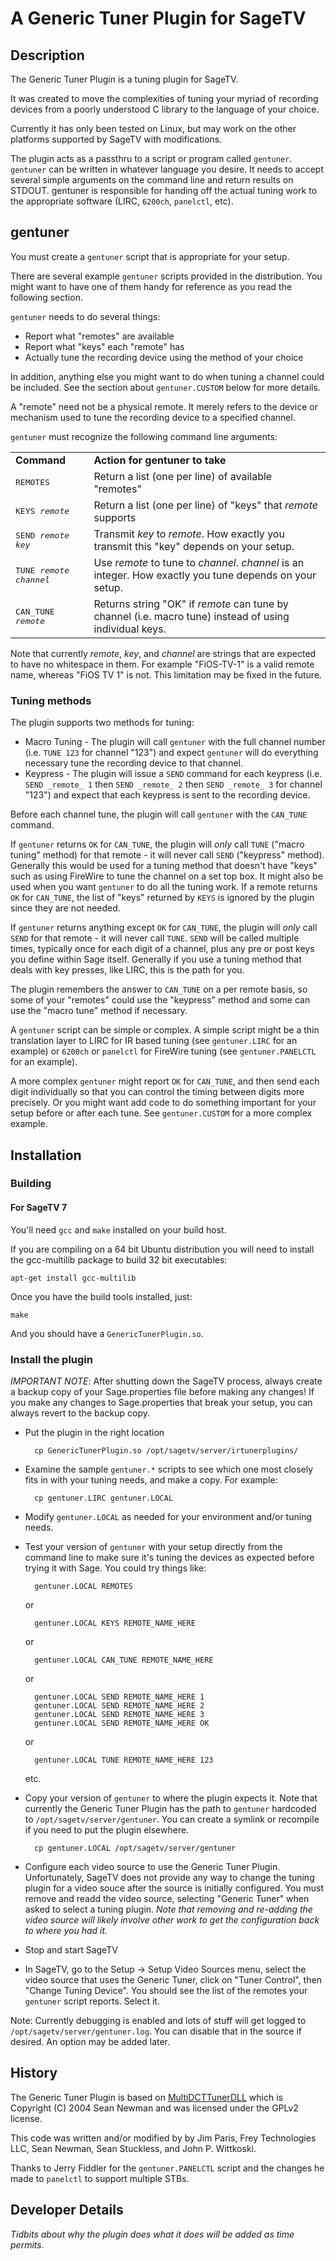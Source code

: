 # A Generic Tuner Plugin for SageTV

## Description

The Generic Tuner Plugin is a tuning plugin for SageTV.

It was created to move the complexities of tuning your myriad of recording devices from a poorly understood C library to the language of your choice.

Currently it has only been tested on Linux, but may work on the other platforms supported by SageTV with modifications.

The plugin acts as a passthru to a script or program called `gentuner`. `gentuner` can be written in whatever language you desire. It needs to accept several simple arguments on the command line and return results on STDOUT. gentuner is responsible for handing off the actual tuning work to the appropriate software (LIRC, `6200ch`, `panelctl`, etc).

## gentuner

You must create a `gentuner` script that is appropriate for your setup.

There are several example `gentuner` scripts provided in the distribution. You might want to have one of them handy for reference as you read the following section.

`gentuner` needs to do several things:

* Report what "remotes" are available
* Report what "keys" each "remote" has
* Actually tune the recording device using the method of your choice

In addition, anything else you might want to do when tuning a channel could be included. See the section about `gentuner.CUSTOM` below for more details.

A "remote" need not be a physical remote. It merely refers to the device or mechanism used to tune the recording device to a specified channel.

`gentuner` must recognize the following command line arguments:

<table>
  <tr><td><strong>Command</strong></td><td><strong>Action for gentuner to take</strong></td></tr>
  <tr><td><tt>REMOTES</td><td>Return a list (one per line) of available "remotes"</td></tr>
  <tr><td><tt>KEYS <em>remote</em></tt></td><td>Return a list (one per line) of "keys" that <em>remote</em> supports</td></tr>
  <tr><td><tt>SEND <em>remote</em> <em>key</em></tt></td><td>Transmit <em>key</em> to <em>remote</em>. How exactly you transmit this "key" depends on your setup.</td></tr>
  <tr><td><tt>TUNE <em>remote</em> <em>channel</em></tt></td><td>Use <em>remote</em> to tune to <em>channel</em>. <em>channel</em> is an integer. How exactly you tune depends on your setup.</td></tr>
  <tr><td><tt>CAN_TUNE <em>remote</em></tt></td><td>Returns string "OK" if <em>remote</em> can tune by channel (i.e. macro tune) instead of using individual keys.</td></tr>
</table>

Note that currently _remote_, _key_, and _channel_ are strings that are expected to have no whitespace in them. For example "FiOS-TV-1" is a valid remote name, whereas "FiOS TV 1" is not. This limitation may be fixed in the future.

### Tuning methods
The plugin supports two methods for tuning:
 * Macro Tuning - The plugin will call `gentuner` with the full channel number (i.e. `TUNE 123` for channel "123") and expect `gentuner` will do everything necessary tune the recording device to that channel.
 * Keypress - The plugin will issue a `SEND` command for each keypress (i.e. `SEND _remote_ 1` then `SEND _remote_ 2` then `SEND _remote_ 3` for channel "123") and expect that each keypress is sent to the recording device.

Before each channel tune, the plugin will call `gentuner` with the `CAN_TUNE` command.

If `gentuner` returns `OK` for `CAN_TUNE`, the plugin will *only* call `TUNE` ("macro tuning" method) for that remote - it will never call `SEND` ("keypress" method). Generally this would be used for a tuning method that doesn't have "keys" such as using FireWire to tune the channel on a set top box. It might also be used when you want `gentuner` to do all the tuning work. If a remote returns `OK` for `CAN_TUNE`, the list of "keys" returned by `KEYS` is ignored by the plugin since they are not needed.

If `gentuner` returns anything except `OK` for `CAN_TUNE`, the plugin will *only* call `SEND` for that remote - it will never call `TUNE`. `SEND` will be called multiple times, typically once for each digit of a channel, plus any pre or post keys you define within Sage itself. Generally if you use a tuning method that deals with key presses, like LIRC, this is the path for you.

The plugin remembers the answer to `CAN_TUNE` on a per remote basis, so some of your "remotes" could use the "keypress" method and some can use the "macro tune" method if necessary.

A `gentuner` script can be simple or complex. A simple script might be a thin translation layer to LIRC for IR based tuning (see `gentuner.LIRC` for an example) or `6200ch` or `panelctl` for FireWire tuning (see `gentuner.PANELCTL` for an example).

A more complex `gentuner` might report `OK` for `CAN_TUNE`, and then send each digit individually so that you can control the timing between digits more precisely. Or you might want add code to do something important for your setup before or after each tune. See `gentuner.CUSTOM` for a more complex example.

## Installation

### Building

#### For SageTV 7

You'll need `gcc` and `make` installed on your build host.

If you are compiling on a 64 bit Ubuntu distribution you will need to install the gcc-multilib package to build 32 bit executables:

    apt-get install gcc-multilib

Once you have the build tools installed, just:

    make

And you should have a `GenericTunerPlugin.so`.

### Install the plugin

*IMPORTANT NOTE*: After shutting down the SageTV process, always create a backup copy of your Sage.properties file before making any changes! If you make any changes to Sage.properties that break your setup, you can always revert to the backup copy.

* Put the plugin in the right location

        cp GenericTunerPlugin.so /opt/sagetv/server/irtunerplugins/
 
* Examine the sample `gentuner.*` scripts to see which one most closely fits in with your tuning needs, and make a copy. For example:

        cp gentuner.LIRC gentuner.LOCAL

* Modify `gentuner.LOCAL` as needed for your environment and/or tuning needs.
* Test your version of `gentuner` with your setup directly from the command line to make sure it's tuning the devices as expected before trying it with Sage. You could try things like:

        gentuner.LOCAL REMOTES

  or

        gentuner.LOCAL KEYS REMOTE_NAME_HERE

  or

        gentuner.LOCAL CAN_TUNE REMOTE_NAME_HERE
    
  or

        gentuner.LOCAL SEND REMOTE_NAME_HERE 1
        gentuner.LOCAL SEND REMOTE_NAME_HERE 2
        gentuner.LOCAL SEND REMOTE_NAME_HERE 3
        gentuner.LOCAL SEND REMOTE_NAME_HERE OK
        
  or
  
        gentuner.LOCAL TUNE REMOTE_NAME_HERE 123
  
  etc.

* Copy your version of `gentuner` to where the plugin expects it. Note that currently the Generic Tuner Plugin has the path to `gentuner` hardcoded to `/opt/sagetv/server/gentuner`. You can create a symlink or recompile if you need to put the plugin elsewhere.

        cp gentuner.LOCAL /opt/sagetv/server/gentuner

* Configure each video source to use the Generic Tuner Plugin.
 Unfortunately, SageTV does not provide any way to change the tuning plugin for a video souce after the source is initially configured. You must remove and readd the video source, selecting "Generic Tuner" when asked to select a tuning plugin. *Note that removing and re-adding the video source will likely involve other work to get the configuration back to where you had it.*
* Stop and start SageTV
* In SageTV, go to the Setup -> Setup Video Sources menu, select the video source that uses the Generic Tuner, click on "Tuner Control", then "Change Tuning Device". You should see the list of the remotes your `gentuner` script reports. Select it.

Note: Currently debugging is enabled and lots of stuff will get logged to `/opt/sagetv/server/gentuner.log`. You can disable that in the source if desired. An option may be added later.

## History
The Generic Tuner Plugin is based on [MultiDCTTunerDLL](http://sourceforge.net/projects/multidcttuner/) which is Copyright (C) 2004 Sean Newman and was licensed under the GPLv2 license.

This code was written and/or modified by by Jim Paris, Frey Technologies LLC, Sean Newman, Sean Stuckless, and John P. Wittkoski.

Thanks to Jerry Fiddler for the `gentuner.PANELCTL` script and the changes he made to `panelctl` to support multiple STBs.

## Developer Details
_Tidbits about why the plugin does what it does will be added as time permits._
